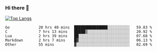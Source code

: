 ### Hi there 👋

<!--
**3Xpl0it3r/3Xpl0it3r** is a ✨ _special_ ✨ repository because its `README.md` (this file) appears on your GitHub profile.

Here are some ideas to get you started:

- 🔭 I’m currently working on ...
- 🌱 I’m currently learning ...
- 👯 I’m looking to collaborate on ...
- 🤔 I’m looking for help with ...
- 💬 Ask me about ...
- 📫 How to reach me: ...
- 😄 Pronouns: ...
- ⚡ Fun fact: ...
-->


[![Top Langs](https://github-readme-stats.vercel.app/api/top-langs/?username=3Xpl0it3r&layout=compact)](https://github.com/3Xpl0it3r/3Xpl0it3r)

<!--START_SECTION:waka-->

```text
Go             20 hrs 40 mins  ███████████████░░░░░░░░░░   59.83 %
C              7 hrs 13 mins   █████▒░░░░░░░░░░░░░░░░░░░   20.92 %
Lua            2 hrs 39 mins   ██░░░░░░░░░░░░░░░░░░░░░░░   07.68 %
Markdown       2 hrs 7 mins    █▓░░░░░░░░░░░░░░░░░░░░░░░   06.13 %
Other          55 mins         ▓░░░░░░░░░░░░░░░░░░░░░░░░   02.69 %
```

<!--END_SECTION:waka-->
